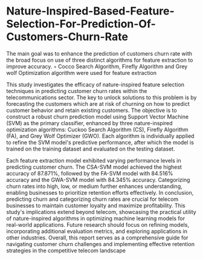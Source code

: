 # Nature-Inspired-Based-Feature-Selection-For-Prediction-Of-Customers-Churn-Rate
The main goal was to enhance the prediction of customers churn rate with the broad focus on use of three distinct algorithms for feature extraction to improve accuracy.
◦	Cocco Search Algorithm, Firefly Algorithm and Grey wolf Optimization algorithm were used for feature extraction


This study investigates the efficacy of nature-inspired feature selection techniques in predicting customer churn rates within the telecommunications sector. The key to unlock solutions to this problem is by forecasting the customers which are at risk of churning on how to predict customer behavior and retain existing customers. The objective is to construct a robust churn prediction model using Support Vector Machine (SVM) as the primary classifier, enhanced by three nature-inspired optimization algorithms: Cuckoo Search Algorithm (CS), Firefly Algorithm (FA), and Grey Wolf Optimizer (GWO). Each algorithm is individually applied to refine the SVM model's predictive performance, after which the model is trained on the training dataset and evaluated on the testing dataset. 

Each feature extraction model exhibited varying performance levels in predicting customer churn. The CSA-SVM model achieved the highest accuracy of 87.871%, followed by the FA-SVM model with 84.516% accuracy and the GWA-SVM model with 84.345% accuracy. Categorizing churn rates into high, low, or medium further enhances understanding, enabling businesses to prioritize retention efforts effectively.
In conclusion, predicting churn and categorizing churn rates are crucial for telecom businesses to maintain customer loyalty and maximize profitability. 
This study's implications extend beyond telecom, showcasing the practical utility of nature-inspired algorithms in optimizing machine learning models for real-world applications. Future research should focus on refining models, incorporating additional evaluation metrics, and exploring applications in other industries. Overall, this report serves as a comprehensive guide for navigating customer churn challenges and implementing effective retention strategies in the competitive telecom landscape
